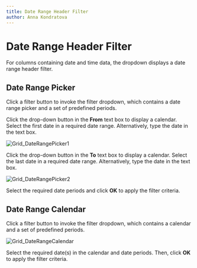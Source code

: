 ```yaml
---
title: Date Range Header Filter
author: Anna Kondratova
---
```

# Date Range Header Filter
For columns containing date and time data, the dropdown displays a date range header filter.

## Date Range Picker
Click a filter button to invoke the filter dropdown, which contains a date range picker and a set of predefined periods.

Click the drop-down button in the **From** text box to display a calendar. Select the first date in a required date range. Alternatively, type the date in the text box.

![Grid_DateRangePicker1](../../../images/img11358.png)

Click the drop-down button in the **To** text box to display a calendar. Select the last date in a required date range. Alternatively, type the date in the text box.

![Grid_DateRangePicker2](../../../images/img11360.png)

Select the required date periods and click **OK** to apply the filter criteria.

## Date Range Calendar
Click a filter button to invoke the filter dropdown, which contains a calendar and a set of predefined periods.

![Grid_DateRangeCalendar](../../../images/img11356.png)

Select the required date(s) in the calendar and date periods. Then, click **OK** to apply the filter criteria.
